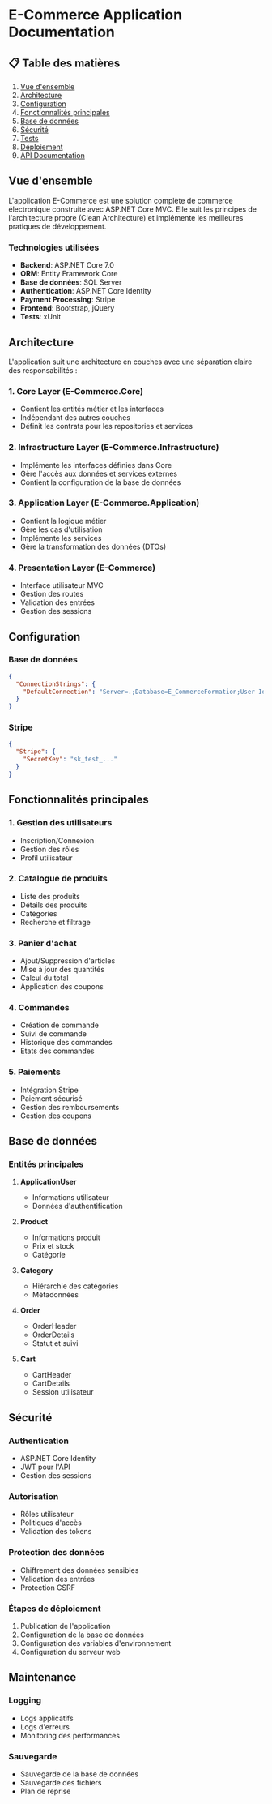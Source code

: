 # E-Commerce Application Documentation

## 📋 Table des matières
1. [Vue d'ensemble](#vue-densemble)
2. [Architecture](#architecture)
3. [Configuration](#configuration)
4. [Fonctionnalités principales](#fonctionnalités-principales)
5. [Base de données](#base-de-données)
6. [Sécurité](#sécurité)
7. [Tests](#tests)
8. [Déploiement](#déploiement)
9. [API Documentation](#api-documentation)

## Vue d'ensemble
L'application E-Commerce est une solution complète de commerce électronique construite avec ASP.NET Core MVC. Elle suit les principes de l'architecture propre (Clean Architecture) et implémente les meilleures pratiques de développement.

### Technologies utilisées
- **Backend**: ASP.NET Core 7.0
- **ORM**: Entity Framework Core
- **Base de données**: SQL Server
- **Authentication**: ASP.NET Core Identity
- **Payment Processing**: Stripe
- **Frontend**: Bootstrap, jQuery
- **Tests**: xUnit

## Architecture
L'application suit une architecture en couches avec une séparation claire des responsabilités :

### 1. Core Layer (E-Commerce.Core)
- Contient les entités métier et les interfaces
- Indépendant des autres couches
- Définit les contrats pour les repositories et services

### 2. Infrastructure Layer (E-Commerce.Infrastructure)
- Implémente les interfaces définies dans Core
- Gère l'accès aux données et services externes
- Contient la configuration de la base de données

### 3. Application Layer (E-Commerce.Application)
- Contient la logique métier
- Gère les cas d'utilisation
- Implémente les services
- Gère la transformation des données (DTOs)

### 4. Presentation Layer (E-Commerce)
- Interface utilisateur MVC
- Gestion des routes
- Validation des entrées
- Gestion des sessions

## Configuration

### Base de données
```json
{
  "ConnectionStrings": {
    "DefaultConnection": "Server=.;Database=E_CommerceFormation;User Id=sa;Password=sa123456;TrustServerCertificate=true"
  }
}
```

### Stripe
```json
{
  "Stripe": {
    "SecretKey": "sk_test_..."
  }
}
```

## Fonctionnalités principales

### 1. Gestion des utilisateurs
- Inscription/Connexion
- Gestion des rôles
- Profil utilisateur

### 2. Catalogue de produits
- Liste des produits
- Détails des produits
- Catégories
- Recherche et filtrage

### 3. Panier d'achat
- Ajout/Suppression d'articles
- Mise à jour des quantités
- Calcul du total
- Application des coupons

### 4. Commandes
- Création de commande
- Suivi de commande
- Historique des commandes
- États des commandes

### 5. Paiements
- Intégration Stripe
- Paiement sécurisé
- Gestion des remboursements
- Gestion des coupons

## Base de données

### Entités principales
1. **ApplicationUser**
   - Informations utilisateur
   - Données d'authentification

2. **Product**
   - Informations produit
   - Prix et stock
   - Catégorie

3. **Category**
   - Hiérarchie des catégories
   - Métadonnées

4. **Order**
   - OrderHeader
   - OrderDetails
   - Statut et suivi

5. **Cart**
   - CartHeader
   - CartDetails
   - Session utilisateur

## Sécurité

### Authentication
- ASP.NET Core Identity
- JWT pour l'API
- Gestion des sessions

### Autorisation
- Rôles utilisateur
- Politiques d'accès
- Validation des tokens

### Protection des données
- Chiffrement des données sensibles
- Validation des entrées
- Protection CSRF

### Étapes de déploiement
1. Publication de l'application
2. Configuration de la base de données
3. Configuration des variables d'environnement
4. Configuration du serveur web

## Maintenance

### Logging
- Logs applicatifs
- Logs d'erreurs
- Monitoring des performances

### Sauvegarde
- Sauvegarde de la base de données
- Sauvegarde des fichiers
- Plan de reprise

